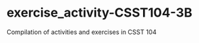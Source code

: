 # exercise_activity-CSST104-3B
Compilation of activities and exercises in CSST 104
<head>
    <title>Tabbed Links</title>
    <style>
        /* Style the tab */
        .tab {
            overflow: hidden;
            border: 1px solid #ccc;
            background-color: #f1f1f1;
        }

        /* Style the buttons inside the tab */
        .tab button {
            background-color: inherit;
            float: left;
            border: none;
            outline: none;
            cursor: pointer;
            padding: 14px 16px;
            transition: 0.3s;
        }

        /* Change background color of buttons on hover */
        .tab button:hover {
            background-color: #ddd;
        }

        /* Create an active/current tablink class */
        .tab button.active {
            background-color: #ccc;
        }

        /* Style the tab content */
        .tabcontent {
            display: none;
            padding: 6px 12px;
            border: 1px solid #ccc;
            border-top: none;
        }
    </style>
</head>
<body>

<div class="tab">
    <button class="tablinks" onclick="openTab(event, 'link1')" id="defaultOpen">Link 1</button>
    <button class="tablinks" onclick="openTab(event, 'link2')">Link 2</button>
    <button class="tablinks" onclick="openTab(event, 'link3')">Link 3</button>
</div>

<div id="link1" class="tabcontent">
    <h3>Content of Link 1</h3>
    <p><a href="https://www.example.com/link1">Visit Link 1</a></p>
</div>

<div id="link2" class="tabcontent">
    <h3>Content of Link 2</h3>
    <p><a href="https://www.example.com/link2">Visit Link 2</a></p>
</div>

<div id="link3" class="tabcontent">
    <h3>Content of Link 3</h3>
    <p><a href="https://www.example.com/link3">Visit Link 3</a></p>
</div>

<script>
    function openTab(evt, tabName) {
        var i, tabcontent, tablinks;
        tabcontent = document.getElementsByClassName("tabcontent");
        for (i = 0; i < tabcontent.length; i++) {
            tabcontent[i].style.display = "none";
        }
        tablinks = document.getElementsByClassName("tablinks");
        for (i = 0; i < tablinks.length; i++) {
            tablinks[i].className = tablinks[i].className.replace(" active", "");
        }
        document.getElementById(tabName).style.display = "block";
        evt.currentTarget.className += " active";
    }

    // Get the element with id="defaultOpen" and click on it
    document.getElementById("defaultOpen").click();
</script>
